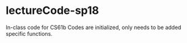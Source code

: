 # lectureCode-sp18

In-class code for CS61b
Codes are initialized, only needs to be added specific functions.
